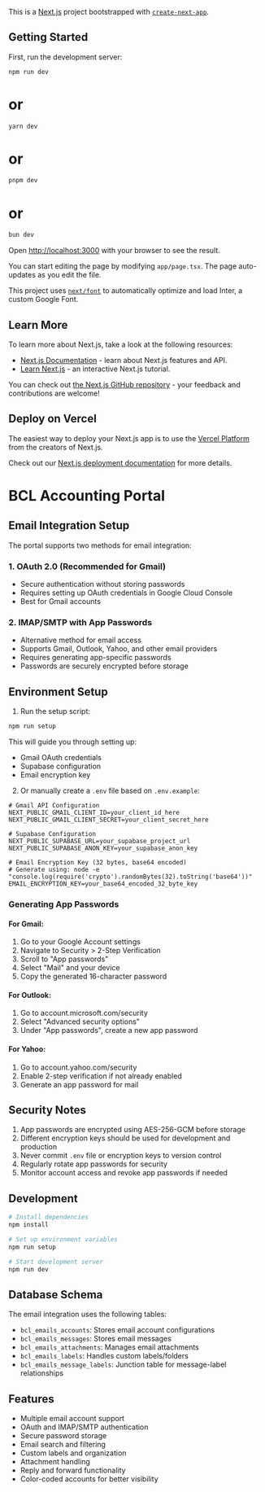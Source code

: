   This is a [Next.js](https://nextjs.org/) project bootstrapped with [`create-next-app`](https://github.com/vercel/next.js/tree/canary/packages/create-next-app).

## Getting Started

First, run the development  server:


```bash
npm run dev

```
# or
```bash
yarn dev
```
# or
```bash
pnpm dev
```
# or
```bash
bun dev
```

Open [http://localhost:3000](http://localhost:3000) with your browser to see the result.

You can start editing the page by modifying `app/page.tsx`. The page auto-updates as you edit the file.

This project uses [`next/font`](https://nextjs.org/docs/basic-features/font-optimization) to automatically optimize and load Inter, a custom Google Font.

## Learn More

To learn more about Next.js, take a look at the following resources:

- [Next.js Documentation](https://nextjs.org/docs) - learn about Next.js features and API.
- [Learn Next.js](https://nextjs.org/learn) - an interactive Next.js tutorial.

You can check out [the Next.js GitHub repository](https://github.com/vercel/next.js/) - your feedback and contributions are welcome!

## Deploy on Vercel

The easiest way to deploy your Next.js app is to use the [Vercel Platform](https://vercel.com/new?utm_medium=default-template&filter=next.js&utm_source=create-next-app&utm_campaign=create-next-app-readme) from the creators of Next.js.

Check out our [Next.js deployment documentation](https://nextjs.org/docs/deployment) for more details.

# BCL Accounting Portal

## Email Integration Setup

The portal supports two methods for email integration:

### 1. OAuth 2.0 (Recommended for Gmail)
- Secure authentication without storing passwords
- Requires setting up OAuth credentials in Google Cloud Console
- Best for Gmail accounts

### 2. IMAP/SMTP with App Passwords
- Alternative method for email access
- Supports Gmail, Outlook, Yahoo, and other email providers
- Requires generating app-specific passwords
- Passwords are securely encrypted before storage

## Environment Setup

1. Run the setup script:
```bash
npm run setup
```

This will guide you through setting up:
- Gmail OAuth credentials
- Supabase configuration
- Email encryption key

2. Or manually create a `.env` file based on `.env.example`:
```env
# Gmail API Configuration
NEXT_PUBLIC_GMAIL_CLIENT_ID=your_client_id_here
NEXT_PUBLIC_GMAIL_CLIENT_SECRET=your_client_secret_here

# Supabase Configuration
NEXT_PUBLIC_SUPABASE_URL=your_supabase_project_url
NEXT_PUBLIC_SUPABASE_ANON_KEY=your_supabase_anon_key

# Email Encryption Key (32 bytes, base64 encoded)
# Generate using: node -e "console.log(require('crypto').randomBytes(32).toString('base64'))"
EMAIL_ENCRYPTION_KEY=your_base64_encoded_32_byte_key
```

### Generating App Passwords

#### For Gmail:
1. Go to your Google Account settings
2. Navigate to Security > 2-Step Verification
3. Scroll to "App passwords"
4. Select "Mail" and your device
5. Copy the generated 16-character password

#### For Outlook:
1. Go to account.microsoft.com/security
2. Select "Advanced security options"
3. Under "App passwords", create a new app password

#### For Yahoo:
1. Go to account.yahoo.com/security
2. Enable 2-step verification if not already enabled
3. Generate an app password for mail

## Security Notes

1. App passwords are encrypted using AES-256-GCM before storage
2. Different encryption keys should be used for development and production
3. Never commit `.env` file or encryption keys to version control
4. Regularly rotate app passwords for security
5. Monitor account access and revoke app passwords if needed

## Development

```bash
# Install dependencies
npm install

# Set up environment variables
npm run setup

# Start development server
npm run dev
```

## Database Schema

The email integration uses the following tables:

- `bcl_emails_accounts`: Stores email account configurations
- `bcl_emails_messages`: Stores email messages
- `bcl_emails_attachments`: Manages email attachments
- `bcl_emails_labels`: Handles custom labels/folders
- `bcl_emails_message_labels`: Junction table for message-label relationships

## Features

- Multiple email account support
- OAuth and IMAP/SMTP authentication
- Secure password storage
- Email search and filtering
- Custom labels and organization
- Attachment handling
- Reply and forward functionality
- Color-coded accounts for better visibility
